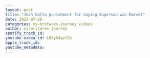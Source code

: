 ```yaml
---
layout: post
title: "Josh Galla punishment for saying Superman was Marvel"
date: 2023-07-29
categories: my-britwres-journey videos
author: my-britwres-journey
spotify_track_id: 
youtube_video_id: LU8yS4qvlEk
apple_track_id: 
youtube_metadata: 
---
```

